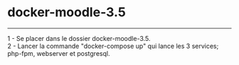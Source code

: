 # docker-moodle-3.5

---
1 - Se placer dans le dossier docker-moodle-3.5.</br>
2 - Lancer la commande "docker-compose up" qui lance les 3 services; php-fpm, webserver et postgresql.
